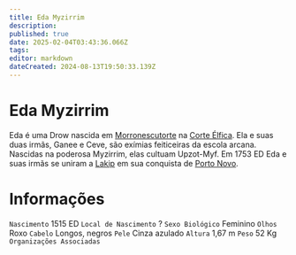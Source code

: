 ```yaml
---
title: Eda Myzirrim
description: 
published: true
date: 2025-02-04T03:43:36.066Z
tags: 
editor: markdown
dateCreated: 2024-08-13T19:50:33.139Z
---
```


# Eda Myzirrim
Eda é uma Drow nascida em [Morronescutorte](/lugares/plano-material/drafeon/norte-de-drafeon/morronescutorte#morronescutorte) na [Corte Élfica](/faccoes/nacoes/corte-elfica). Ela e suas duas irmãs, Ganee e Ceve, são exímias feiticeiras da escola arcana. Nascidas na poderosa Myzirrim, elas cultuam Upzot-Myf. Em 1753 ED Eda e suas irmãs se uniram a [Lakip](/individuos/lakip-brillabouso) em sua conquista de [Porto Novo](/lugares/plano-material/drafeon/sudeste-de-drafeon/porto-novo).


# Informações
`Nascimento` 1515 ED
`Local de Nascimento` ?
`Sexo Biológico` Feminino
`Olhos` Roxo
`Cabelo` Longos, negros
`Pele` Cinza azulado
`Altura` 1,67 m
`Peso` 52 Kg
`Organizações Associadas` 